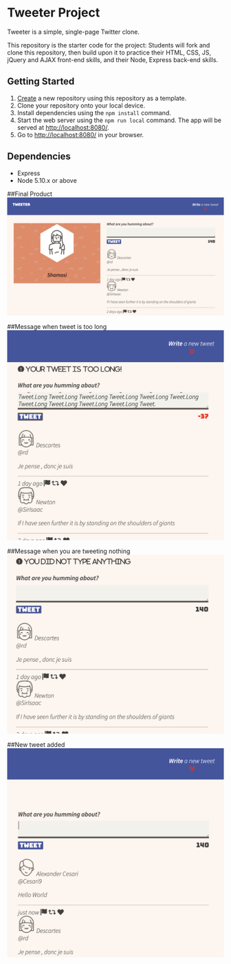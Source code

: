 # Tweeter Project

Tweeter is a simple, single-page Twitter clone.

This repository is the starter code for the project: Students will fork and clone this repository, then build upon it to practice their HTML, CSS, JS, jQuery and AJAX front-end skills, and their Node, Express back-end skills.

## Getting Started

1. [Create](https://docs.github.com/en/repositories/creating-and-managing-repositories/creating-a-repository-from-a-template) a new repository using this repository as a template.
2. Clone your repository onto your local device.
3. Install dependencies using the `npm install` command.
3. Start the web server using the `npm run local` command. The app will be served at <http://localhost:8080/>.
4. Go to <http://localhost:8080/> in your browser.

## Dependencies

- Express
- Node 5.10.x or above

##Final Product
![Tweeter Screenshot 1](docs/home-page.png)

##Message when tweet is too long
![Tweeter Screenshot 2](docs/long-tweet.png)

##Message when you are tweeting nothing
![Tweeter Screenshot 2](docs/empty-tweet.png)

##New tweet added
![Tweeter Screenshot 2](docs/new-tweet.png)


